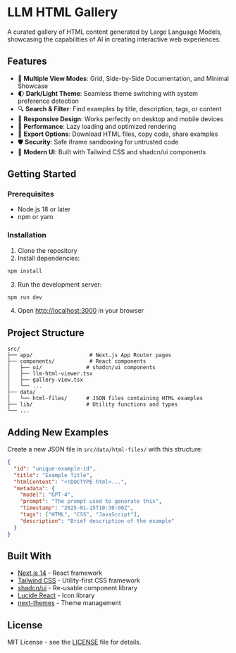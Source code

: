 # LLM HTML Gallery

A curated gallery of HTML content generated by Large Language Models, showcasing the capabilities of AI in creating interactive web experiences.

## Features

- 🎯 **Multiple View Modes**: Grid, Side-by-Side Documentation, and Minimal Showcase
- 🌓 **Dark/Light Theme**: Seamless theme switching with system preference detection
- 🔍 **Search & Filter**: Find examples by title, description, tags, or content
- 📱 **Responsive Design**: Works perfectly on desktop and mobile devices
- 🚀 **Performance**: Lazy loading and optimized rendering
- 💾 **Export Options**: Download HTML files, copy code, share examples
- 🛡️ **Security**: Safe iframe sandboxing for untrusted code
- 🎨 **Modern UI**: Built with Tailwind CSS and shadcn/ui components

## Getting Started

### Prerequisites

- Node.js 18 or later
- npm or yarn

### Installation

1. Clone the repository
2. Install dependencies:
```bash
npm install
```

3. Run the development server:
```bash
npm run dev
```

4. Open [http://localhost:3000](http://localhost:3000) in your browser

## Project Structure

```
src/
├── app/                  # Next.js App Router pages
├── components/           # React components
│   ├── ui/              # shadcn/ui components
│   ├── llm-html-viewer.tsx
│   ├── gallery-view.tsx
│   └── ...
├── data/
│   └── html-files/      # JSON files containing HTML examples
├── lib/                 # Utility functions and types
└── ...
```

## Adding New Examples

Create a new JSON file in `src/data/html-files/` with this structure:

```json
{
  "id": "unique-example-id",
  "title": "Example Title",
  "htmlContent": "<!DOCTYPE html>...",
  "metadata": {
    "model": "GPT-4",
    "prompt": "The prompt used to generate this",
    "timestamp": "2025-01-15T10:30:00Z",
    "tags": ["HTML", "CSS", "JavaScript"],
    "description": "Brief description of the example"
  }
}
```

## Built With

- [Next.js 14](https://nextjs.org/) - React framework
- [Tailwind CSS](https://tailwindcss.com/) - Utility-first CSS framework
- [shadcn/ui](https://ui.shadcn.com/) - Re-usable component library
- [Lucide React](https://lucide.dev/) - Icon library
- [next-themes](https://github.com/pacocoursey/next-themes) - Theme management

## License

MIT License - see the [LICENSE](LICENSE) file for details.
